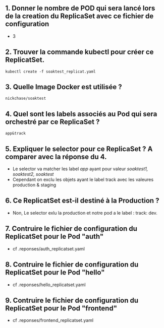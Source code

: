 ## 1. Donner le nombre de POD qui sera lancé lors de la creation du ReplicaSet avec ce fichier de configuration
- 3
## 2. Trouver la commande kubectl pour créer ce ReplicatSet.
`kubectl create -f soaktest_replicat.yaml`
## 3. Quelle Image Docker est utilisée ?
`nickchase/soaktest`
## 4. Quel sont les labels associés au Pod qui sera orchestré par ce ReplicaSet ?
`app&track`
## 5. Expliquer le selector pour ce ReplicaSet ? A comparer avec la réponse du 4.
- Le selector va matcher les label *app* ayant pour valeur *soaktest1, soaktest2, soaktest*
- Cependant on exclu les objets ayant le label track avec les valeures production & staging
## 6. Ce ReplicatSet est-il destiné à la Production ?
- Non, Le selector exlu la production et notre pod a le label : track: dev.
## 7. Contruire le fichier de configuration du ReplicatSet pour le Pod "auth" 
- cf .reponses/auth_replicatset.yaml
## 8. Contruire le fichier de configuration du ReplicatSet pour le Pod "hello"
- cf .reponses/hello_replicatset.yaml
## 9. Contruire le fichier de configuration du ReplicatSet pour le Pod "frontend"
- cf .reponses/frontend_replicatset.yaml
